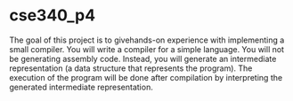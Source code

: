 # cse340_p4
The goal of this project is to givehands-on experience with implementing a small compiler. You will write a compiler for a simple language. You will not be generating assembly code. Instead, you will generate an intermediate representation (a data structure that represents the program). The execution of the program will be done after compilation by interpreting the generated intermediate representation.
